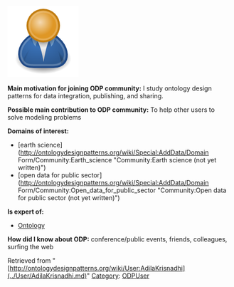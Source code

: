 [![Image:ODPUser.png](../images/a/a6/ODPUser.png)](../Image/ODPUser.png.md "Image:ODPUser.png")




  





__Main motivation for joining ODP community:__ I study ontology design patterns for data integration, publishing, and sharing.


__Possible main contribution to ODP community:__ To help other users to solve modeling problems


__Domains of interest:__



* [earth science](http://ontologydesignpatterns.org/wiki/Special:AddData/Domain Form/Community:Earth_science "Community:Earth science (not yet written)")
* [open data for public sector](http://ontologydesignpatterns.org/wiki/Special:AddData/Domain Form/Community:Open_data_for_public_sector "Community:Open data for public sector (not yet written)")


__Is expert of:__



* [Ontology](../Community/Ontology.md "Community:Ontology")


__How did I know about ODP:__ conference/public events, friends, colleagues, surfing the web






Retrieved from "[http://ontologydesignpatterns.org/wiki/User:AdilaKrisnadhi](../User/AdilaKrisnadhi.md)"
 [Category](http://ontologydesignpatterns.org/wiki/Special:Categories "Special:Categories"): [ODPUser](../Category/ODPUser.md "Category:ODPUser")